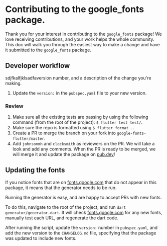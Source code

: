 Contributing to the google_fonts package.
=========================================

Thank you for your interest in contributing to the `google_fonts` package! We love receiving 
contributions, and your work helps the whole community. This doc will walk you through the easiest 
way to make a change and have it submitted to the `google_fonts` package.

Developer workflow
------------------
sdjfkalfjklsadfaversion number, and a description of the change you're 
 making.
 1. Update the `version:` in the `pubspec.yaml` file to your new version.
 
### Review
 1. Make sure all the existing tests are passing by using the following command (from the root of 
 the project): `$ flutter test test/`.
 1. Make sure the repo is formatted using `$ flutter format .`.
 1. Create a PR to merge the branch on your fork into `google-fonts-flutter/master`.
 1. Add `johnsonmh` and `clocksmith` as reviewers on the PR. We will take a look and add any 
 comments. When the PR is ready to be merged, we will merge it and update the package on 
 [pub.dev](https://pub.dev/packages/google_fonts)! 
 
Updating the fonts
------------------

If you notice fonts that are on [fonts.google.com](https://fonts.google.com) that do not appear in 
this package, it means that the generator needs to be run.

Running the generator is easy, and are happy to accept PRs with new fonts.

To do this, navigate to the root of the project, and run `dart generator/generator.dart`. It will 
check [fonts.google.com](https://fonts.google.com) for any new fonts, manually test each URL, and 
regenerate the dart code. 

After running the script, update the `version:` number in `pubspec.yaml`, and add the new version 
to the `CHANGELOG.md` file, specifying that the package was updated to include new fonts.
